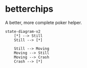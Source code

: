 # betterchips

A better, more complete poker helper.

```mermaid
state-diagram-v2
    [*] --> Still
    Still --> [*]
    
    Still --> Moving
    Moving --> Still
    Moving --> Crash
    Crash --> [*]
```
